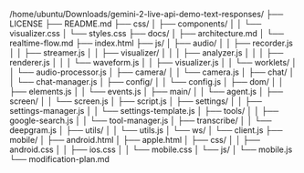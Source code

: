 /home/ubuntu/Downloads/gemini-2-live-api-demo-text-responses/
├── LICENSE
├── README.md
├── css/
│   ├── components/
│   │   └── visualizer.css
│   └── styles.css
├── docs/
│   ├── architecture.md
│   └── realtime-flow.md
├── index.html
├── js/
│   ├── audio/
│   │   ├── recorder.js
│   │   ├── streamer.js
│   │   ├── visualizer/
│   │   │   ├── analyzer.js
│   │   │   ├── renderer.js
│   │   │   └── waveform.js
│   │   ├── visualizer.js
│   │   └── worklets/
│   │       └── audio-processor.js
│   ├── camera/
│   │   └── camera.js
│   ├── chat/
│   │   └── chat-manager.js
│   ├── config/
│   │   └── config.js
│   ├── dom/
│   │   ├── elements.js
│   │   └── events.js
│   ├── main/
│   │   └── agent.js
│   ├── screen/
│   │   └── screen.js
│   ├── script.js
│   ├── settings/
│   │   ├── settings-manager.js
│   │   └── settings-template.js
│   ├── tools/
│   │   ├── google-search.js
│   │   └── tool-manager.js
│   ├── transcribe/
│   │   └── deepgram.js
│   ├── utils/
│   │   └── utils.js
│   └── ws/
│       └── client.js
├── mobile/
│   ├── android.html
│   ├── apple.html
│   ├── css/
│   │   ├── android.css
│   │   ├── ios.css
│   │   └── mobile.css
│   └── js/
│       └── mobile.js
└── modification-plan.md
